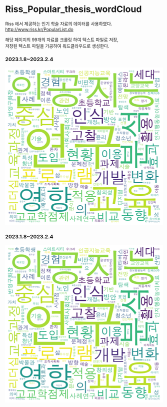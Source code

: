 # Riss_Popular_thesis_wordCloud

Riss 에서 제공하는 인기 학술 자료의 데이터를 사용하였다.  
http://www.riss.kr/PopularList.do  

해당 페이지의 99개의 자료를 크롤링 하여 텍스트 파일로 저장,    
저장된 텍스트 파일을 가공하여 워드클라우드로 생성한다.  


### 2023.1.8~2023.2.4
![image](wordcloud/2023.1.8~2023.2.4.png)
### 2023.1.8~2023.2.4
![image](wordcloud/2023.1.8~2023.2.4.png)
